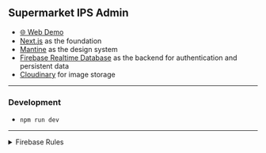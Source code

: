 ## Supermarket IPS Admin
* [🌐 Web Demo](http://supermarket-ips-admin.vercel.app/)
* [Next.js](https://nextjs.org/) as the foundation
* [Mantine](https://mantine.dev/) as the design system
* [Firebase Realtime Database](https://firebase.google.com/) as the backend for authentication and persistent data
* [Cloudinary](https://cloudinary.com/) for image storage

***

### Development
* `npm run dev`

***

<details>
<summary>Firebase Rules</summary>
```
{
  "rules": {
    "admin_credentials": {
      ".read": "false",
    	".write": "false"
    },
    "trolley_config": {
      ".read": "auth != null",
    	".write": "auth != null"
    },
    "trolley_data": {
      ".read": "auth != null",
    	".write": "auth != null"
    },
    "trolley_past_data": {
      ".read": "auth != null",
    	".write": "auth != null",
      "$trolleyId": {
        ".indexOn": ["dateCreated"],
      }
    },
    "products": {
    	".read": "true",
      ".write": "auth.uid == root.child('admin_credentials').child('uid').val()", // admin
      ".indexOn": ["dateModified"],
    },
    "customer_chats": {
      ".read": "auth.uid == root.child('admin_credentials').child('uid').val()", // admin
      ".write": "auth.uid == root.child('admin_credentials').child('uid').val()", // admin
      "$customerId": {
        ".write": "!data.exists() && auth != null || $customerId == auth.uid",
        ".read": "auth.uid == $customerId", // Can read data if belongs to customer
        "messages":{
          "$messageId":{
            ".indexOn": ["dateCreated"],
          }
        },
      }
  	}
  }
}
```
</details>